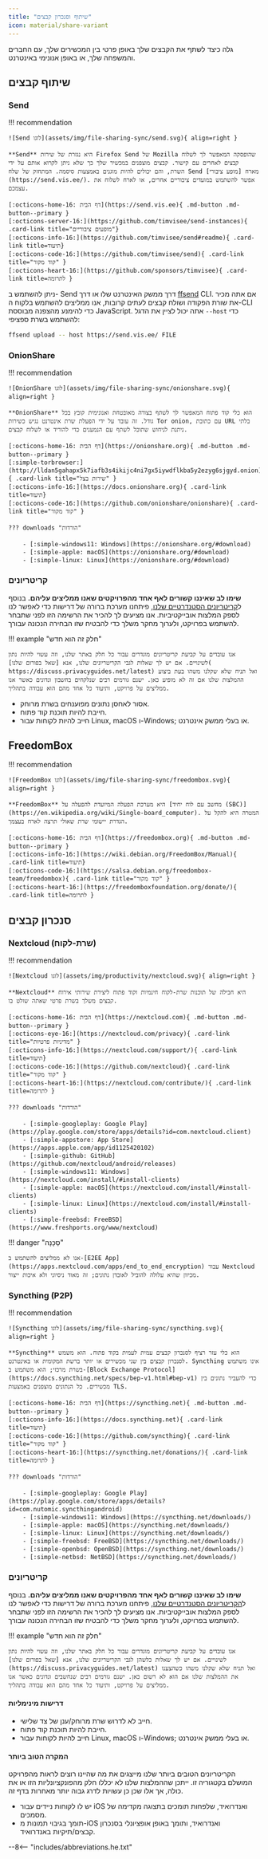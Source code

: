 ```yaml
---
title: "שיתוף וסנכרון קבצים"
icon: material/share-variant
---
```


גלה כיצד לשתף את הקבצים שלך באופן פרטי בין המכשירים שלך, עם החברים והמשפחה שלך, או באופן אנונימי באינטרנט.

## שיתוף קבצים

### Send

!!! recommendation

    ![Send לוגו](assets/img/file-sharing-sync/send.svg){ align=right }
    
    **Send** היא נגזרת של שירות Firefox Send של Mozilla שהופסקה המאפשר לך לשלוח קבצים לאחרים עם קישור. קבצים מוצפנים במכשיר שלך כך שלא ניתן לקרוא אותם על ידי השרת, והם יכולים להיות מוגנים באמצעות סיסמה. המתחזק של שלח Send מארח [מופע ציבורי](https://send.vis.ee/). אפשר להשתמש במועדים ציבוריים אחרים, או לארח לשלוח את עצמכם.
    
    [:octicons-home-16: דף הבית](https://send.vis.ee){ .md-button .md-button--primary }
    [:octicons-server-16:](https://github.com/timvisee/send-instances){ .card-link title="מופעים ציבוריים"}
    [:octicons-info-16:](https://github.com/timvisee/send#readme){ .card-link title=תיעוד}
    [:octicons-code-16:](https://github.com/timvisee/send){ .card-link title="קוד מקור" }
    [:octicons-heart-16:](https://github.com/sponsors/timvisee){ .card-link title=לתרומה }

ניתן להשתמש ב- Send דרך ממשק האינטרנט שלו או דרך [ffsend](https://github.com/timvisee/ffsend) CLI. אם אתה מכיר את שורת הפקודה ושולח קבצים לעתים קרובות, אנו ממליצים להשתמש בלקוח ה-CLI כדי להימנע מהצפנה מבוססת JavaScript. אתה יכול לציין את הדגל `--host` כדי להשתמש בשרת ספציפי:

```bash
ffsend upload -- host https://send.vis.ee/ FILE
```

### OnionShare

!!! recommendation

    ![OnionShare לוגו](assets/img/file-sharing-sync/onionshare.svg){ align=right }
    
    **OnionShare** הוא כלי קוד פתוח המאפשר לך לשתף בצורה מאובטחת ואנונימית קובץ בכל גודל. זה עובד על ידי הפעלת שרת אינטרנט נגיש כשירות Tor onion, עם כתובת URL בלתי ניתנת לניחוש שתוכל לשתף עם הנמענים כדי להוריד או לשלוח קבצים.
    
    [:octicons-home-16: דף הבית](https://onionshare.org){ .md-button .md-button--primary }
    [:simple-torbrowser:](http://lldan5gahapx5k7iafb3s4ikijc4ni7gx5iywdflkba5y2ezyg6sjgyd.onion){ .card-link title="שירות בצל" }
    [:octicons-info-16:](https://docs.onionshare.org){ .card-link title=תיעוד}
    [:octicons-code-16:](https://github.com/onionshare/onionshare){ .card-link title="קוד מקור" }
    
    ??? downloads "הורדות"
    
        - [:simple-windows11: Windows](https://onionshare.org/#download)
        - [:simple-apple: macOS](https://onionshare.org/#download)
        - [:simple-linux: Linux](https://onionshare.org/#download)

### קריטריונים

**שימו לב שאיננו קשורים לאף אחד מהפרויקטים שאנו ממליצים עליהם.** בנוסף ל[קריטריונים הסטנדרטיים שלנו](about/criteria.md), פיתחנו מערכת ברורה של דרישות כדי לאפשר לנו לספק המלצות אובייקטיביות. אנו מציעים לך להכיר את הרשימה הזו לפני שתבחר להשתמש בפרויקט, ולערוך מחקר משלך כדי להבטיח שזו הבחירה הנכונה עבורך.

!!! example "חלק זה הוא חדש"

    אנו עובדים על קביעת קריטריונים מוגדרים עבור כל חלק באתר שלנו, וזה עשוי להיות נתון לשינויים. אם יש לך שאלות לגבי הקריטריונים שלנו, אנא [שאל בפורום שלנו]( https://discuss.privacyguides.net/latest) ואל תניח שלא שקלנו משהו בעת ביצוע ההמלצות שלנו אם זה לא מופיע כאן. ישנם גורמים רבים שנלקחים בחשבון ונדונים כאשר אנו ממליצים על פרויקט, ותיעוד כל אחד מהם הוא עבודה בתהליך.

- אסור לאחסן נתונים מפוענחים בשרת מרוחק.
- חייבת להיות תוכנת קוד פתוח.
- חייב להיות לקוחות עבור Linux, macOS ו-Windows; או בעלי ממשק אינטרנט.

## FreedomBox

!!! recommendation

    ![FreedomBox לוגו](assets/img/file-sharing-sync/freedombox.svg){ align=right }
    
    **FreedomBox** היא מערכת הפעלה המיועדת להפעלה על [מחשב עם לוח יחיד (SBC)](https://en.wikipedia.org/wiki/Single-board_computer). המטרה היא להקל על הגדרת יישומי שרת שאולי תרצה לארח בעצמך.
    
    [:octicons-home-16: דף הבית](https://freedombox.org){ .md-button .md-button--primary }
    [:octicons-info-16:](https://wiki.debian.org/FreedomBox/Manual){ .card-link title=תיעוד}
    [:octicons-code-16:](https://salsa.debian.org/freedombox-team/freedombox){ .card-link title="קוד מקור" }
    [:octicons-heart-16:](https://freedomboxfoundation.org/donate/){ .card-link title=לתרומה }

## סנכרון קבצים

### Nextcloud (שרת-לקוח)

!!! recommendation

    ![Nextcloud לוגו](assets/img/productivity/nextcloud.svg){ align=right }
    
    **Nextcloud** היא חבילה של תוכנות שרת-לקוח חינמיות וקוד פתוח ליצירת שירותי אירוח קבצים משלך בשרת פרטי שאתה שולט בו.
    
    [:octicons-home-16: דף הבית](https://nextcloud.com){ .md-button .md-button--primary }
    [:octicons-eye-16:](https://nextcloud.com/privacy){ .card-link title="מדיניות פרטיות" }
    [:octicons-info-16:](https://nextcloud.com/support/){ .card-link title=תיעוד}
    [:octicons-code-16:](https://github.com/nextcloud){ .card-link title="קוד מקור" }
    [:octicons-heart-16:](https://nextcloud.com/contribute/){ .card-link title=לתרומה }
    
    ??? downloads "הורדות"
    
        - [:simple-googleplay: Google Play](https://play.google.com/store/apps/details?id=com.nextcloud.client)
        - [:simple-appstore: App Store](https://apps.apple.com/app/id1125420102)
        - [:simple-github: GitHub](https://github.com/nextcloud/android/releases)
        - [:simple-windows11: Windows](https://nextcloud.com/install/#install-clients)
        - [:simple-apple: macOS](https://nextcloud.com/install/#install-clients)
        - [:simple-linux: Linux](https://nextcloud.com/install/#install-clients)
        - [:simple-freebsd: FreeBSD](https://www.freshports.org/www/nextcloud)

!!! danger "סַכָּנָה"

    אנו לא ממליצים להשתמש ב-[E2EE App](https://apps.nextcloud.com/apps/end_to_end_encryption) עבור Nextcloud מכיוון שהיא עלולה להוביל לאובדן נתונים; זה מאוד ניסיוני ולא איכות ייצור.

### Syncthing (P2P)

!!! recommendation

    ![Syncthing לוגו](assets/img/file-sharing-sync/syncthing.svg){ align=right }
    
    **Syncthing** הוא כלי עזר רציף לסנכרון קבצים עמית לעמית בקוד פתוח. הוא משמש לסנכרון קבצים בין שני מכשירים או יותר ברשת המקומית או באינטרנט. Syncthing אינו משתמש בשרת מרכזי; הוא משתמש ב-[Block Exchange Protocol](https://docs.syncthing.net/specs/bep-v1.html#bep-v1) כדי להעביר נתונים בין מכשירים. כל הנתונים מוצפנים באמצעות TLS.
    
    [:octicons-home-16: דף הבית](https://syncthing.net){ .md-button .md-button--primary }
    [:octicons-info-16:](https://docs.syncthing.net){ .card-link title=תיעוד}
    [:octicons-code-16:](https://github.com/syncthing){ .card-link title="קוד מקור" }
    [:octicons-heart-16:](https://syncthing.net/donations/){ .card-link title=לתרומה }
    
    ??? downloads "הורדות"
    
        - [:simple-googleplay: Google Play](https://play.google.com/store/apps/details?id=com.nutomic.syncthingandroid)
        - [:simple-windows11: Windows](https://syncthing.net/downloads/)
        - [:simple-apple: macOS](https://syncthing.net/downloads/)
        - [:simple-linux: Linux](https://syncthing.net/downloads/)
        - [:simple-freebsd: FreeBSD](https://syncthing.net/downloads/)
        - [:simple-openbsd: OpenBSD](https://syncthing.net/downloads/)
        - [:simple-netbsd: NetBSD](https://syncthing.net/downloads/)

### קריטריונים

**שימו לב שאיננו קשורים לאף אחד מהפרויקטים שאנו ממליצים עליהם.** בנוסף ל[הקריטריונים הסטנדרטיים שלנו](about/criteria.md), פיתחנו מערכת ברורה של דרישות כדי לאפשר לנו לספק המלצות אובייקטיביות. אנו מציעים לך להכיר את הרשימה הזו לפני שתבחר להשתמש בפרויקט, ולערוך מחקר משלך כדי להבטיח שזו הבחירה הנכונה עבורך.

!!! example "חלק זה הוא חדש"

    אנו עובדים על קביעת קריטריונים מוגדרים עבור כל חלק באתר שלנו, וזה עשוי להיות נתון לשינויים. אם יש לך שאלות כלשהן לגבי הקריטריונים שלנו, אנא [שאל בפורום שלנו](https://discuss.privacyguides.net/latest) ואל תניח שלא שקלנו משהו כשהצענו את ההמלצות שלנו אם הוא לא רשום כאן. ישנם גורמים רבים שנחשבים ונדונים כאשר אנו ממליצים על פרויקט, ותיעוד כל אחד מהם הוא עבודה בתהליך.

#### דרישות מינימליות

- חייב לא לדרוש שרת מרוחק/ענן של צד שלישי.
- חייבת להיות תוכנת קוד פתוח.
- חייב להיות לקוחות עבור Linux, macOS ו-Windows; או בעלי ממשק אינטרנט.

#### המקרה הטוב ביותר

הקריטריונים הטובים ביותר שלנו מייצגים את מה שהיינו רוצים לראות מהפרויקט המושלם בקטגוריה זו. ייתכן שההמלצות שלנו לא יכללו חלק מהפונקציונליות הזו או את כולה, אך אלו שכן כן עשויות לדרג גבוה יותר מאחרות בדף זה.

- יש לו לקוחות ניידים עבור iOS ואנדרואיד, שלפחות תומכים בתצוגה מקדימה של מסמכים.
- תומך בגיבוי תמונות מ-iOS ואנדרואיד, ותומך באופן אופציונלי בסנכרון קבצים/תיקיות באנדרואיד.

--8<-- "includes/abbreviations.he.txt"
